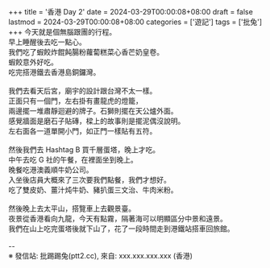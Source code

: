 +++
title = '香港 Day 2'
date = 2024-03-29T00:00:08+08:00
draft = false
lastmod = 2024-03-29T00:00:08+08:00
categories = ['遊記']
tags = ['批兔']
+++
今天就是個無腦跟團的行程。<br>
早上睡醒後去吃一點心。<br>
我們吃了蝦餃炸餛飩腸粉蘿蔔糕菜心香芒奶皇卷。<br>
蝦餃意外好吃。<br>
吃完搭港鐵去香港島銅鑼灣。<br>
<br>
我們去看天后宮，廟宇的設計跟台灣不太一樣。<br>
正面只有一個門，左右掛有畫龍虎的燈籠，<br>
兩邊擺一堆肅靜迴避的牌子。石獅則擺在天公爐外面。<br>
感覺牆面是磨石子貼磚，樑上的故事則是擺泥偶沒說明。<br>
左右面各一道單開小門，如正門一樣貼有五符。<br>
<br>
然後我們去 Hashtag B 買千層蛋塔，晚上才吃。<br>
中午去吃 G 社的午餐，在裡面坐到晚上。<br>
晚餐吃港澳義順牛奶公司。<br>
入坐後店員大概來了三次要我們點餐，我們才想好。<br>
吃了雙皮奶、薑汁炖牛奶、豬扒蛋三文治、牛肉米粉。<br>
<br>
然後晚上去太平山，搭覽車上去觀景臺。<br>
夜景從香港看向九龍，今天有點霧，隔著海可以明顯區分中景和遠景。<br>
我們在山上吃完蛋塔後就下山了，花了一段時間走到港鐵站搭車回旅館。<br>
<br>
--<br>
※ 發信站: 批踢踢兔(ptt2.cc), 來自: xxx.xxx.xxx.xxx (香港)<br>
